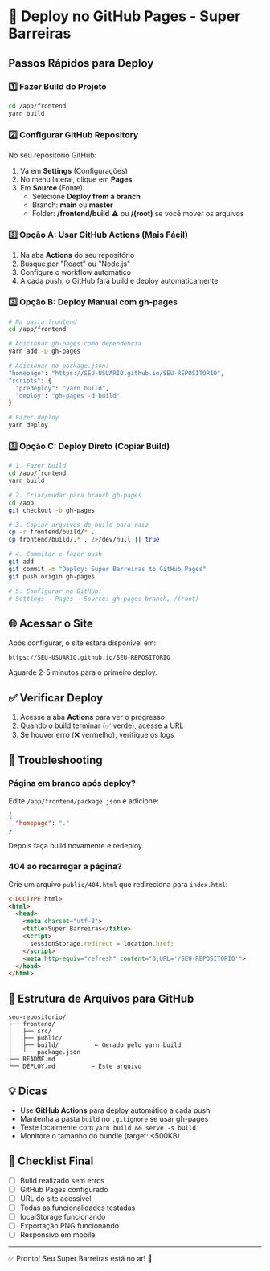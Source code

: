 # 🚀 Deploy no GitHub Pages - Super Barreiras

## Passos Rápidos para Deploy

### 1️⃣ Fazer Build do Projeto

```bash
cd /app/frontend
yarn build
```

### 2️⃣ Configurar GitHub Repository

No seu repositório GitHub:

1. Vá em **Settings** (Configurações)
2. No menu lateral, clique em **Pages**
3. Em **Source** (Fonte):
   - Selecione **Deploy from a branch**
   - Branch: **main** ou **master**
   - Folder: **/frontend/build** ⚠️ ou **/(root)** se você mover os arquivos

### 3️⃣ Opção A: Usar GitHub Actions (Mais Fácil)

1. Na aba **Actions** do seu repositório
2. Busque por "React" ou "Node.js"
3. Configure o workflow automático
4. A cada push, o GitHub fará build e deploy automaticamente

### 3️⃣ Opção B: Deploy Manual com gh-pages

```bash
# Na pasta frontend
cd /app/frontend

# Adicionar gh-pages como dependência
yarn add -D gh-pages

# Adicionar no package.json:
"homepage": "https://SEU-USUARIO.github.io/SEU-REPOSITORIO",
"scripts": {
  "predeploy": "yarn build",
  "deploy": "gh-pages -d build"
}

# Fazer deploy
yarn deploy
```

### 3️⃣ Opção C: Deploy Direto (Copiar Build)

```bash
# 1. Fazer build
cd /app/frontend
yarn build

# 2. Criar/mudar para branch gh-pages
cd /app
git checkout -b gh-pages

# 3. Copiar arquivos do build para raiz
cp -r frontend/build/* .
cp frontend/build/.* . 2>/dev/null || true

# 4. Commitar e fazer push
git add .
git commit -m "Deploy: Super Barreiras to GitHub Pages"
git push origin gh-pages

# 5. Configurar no GitHub:
# Settings → Pages → Source: gh-pages branch, /(root)
```

## 🌐 Acessar o Site

Após configurar, o site estará disponível em:

```
https://SEU-USUARIO.github.io/SEU-REPOSITORIO
```

Aguarde 2-5 minutos para o primeiro deploy.

## ✅ Verificar Deploy

1. Acesse a aba **Actions** para ver o progresso
2. Quando o build terminar (✅ verde), acesse a URL
3. Se houver erro (❌ vermelho), verifique os logs

## 🔧 Troubleshooting

### Página em branco após deploy?

Edite `/app/frontend/package.json` e adicione:

```json
{
  "homepage": "."
}
```

Depois faça build novamente e redeploy.

### 404 ao recarregar a página?

Crie um arquivo `public/404.html` que redireciona para `index.html`:

```html
<!DOCTYPE html>
<html>
  <head>
    <meta charset="utf-8">
    <title>Super Barreiras</title>
    <script>
      sessionStorage.redirect = location.href;
    </script>
    <meta http-equiv="refresh" content="0;URL='/SEU-REPOSITORIO'">
  </head>
</html>
```

## 📝 Estrutura de Arquivos para GitHub

```
seu-repositorio/
├── frontend/
│   ├── src/
│   ├── public/
│   ├── build/          ← Gerado pelo yarn build
│   └── package.json
├── README.md
└── DEPLOY.md          ← Este arquivo
```

## 💡 Dicas

- Use **GitHub Actions** para deploy automático a cada push
- Mantenha a pasta `build` no `.gitignore` se usar gh-pages
- Teste localmente com `yarn build && serve -s build`
- Monitore o tamanho do bundle (target: <500KB)

## 🎯 Checklist Final

- [ ] Build realizado sem erros
- [ ] GitHub Pages configurado
- [ ] URL do site acessível
- [ ] Todas as funcionalidades testadas
- [ ] localStorage funcionando
- [ ] Exportação PNG funcionando
- [ ] Responsivo em mobile

---

✅ Pronto! Seu Super Barreiras está no ar! 🚀
